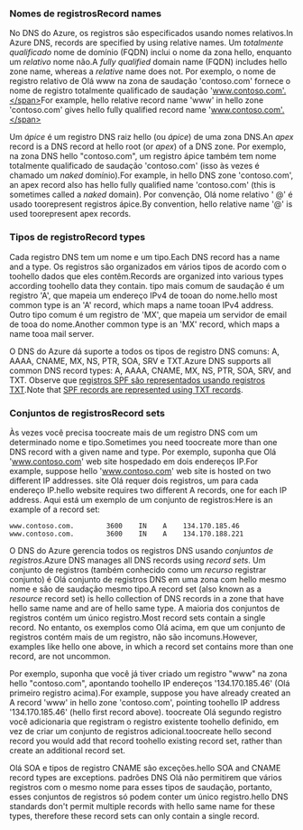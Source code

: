 ### <a name="record-names"></a><span data-ttu-id="aa2c9-101">Nomes de registros</span><span class="sxs-lookup"><span data-stu-id="aa2c9-101">Record names</span></span>

<span data-ttu-id="aa2c9-102">No DNS do Azure, os registros são especificados usando nomes relativos.</span><span class="sxs-lookup"><span data-stu-id="aa2c9-102">In Azure DNS, records are specified by using relative names.</span></span> <span data-ttu-id="aa2c9-103">Um *totalmente qualificado* nome de domínio (FQDN) inclui o nome da zona hello, enquanto um *relativo* nome não.</span><span class="sxs-lookup"><span data-stu-id="aa2c9-103">A *fully qualified* domain name (FQDN) includes hello zone name, whereas a *relative* name does not.</span></span> <span data-ttu-id="aa2c9-104">Por exemplo, o nome de registro relativo de Olá www na zona de saudação 'contoso.com' fornece o nome de registro totalmente qualificado de saudação 'www.contoso.com'.</span><span class="sxs-lookup"><span data-stu-id="aa2c9-104">For example, hello relative record name 'www' in hello zone 'contoso.com' gives hello fully qualified record name 'www.contoso.com'.</span></span>

<span data-ttu-id="aa2c9-105">Um *ápice* é um registro DNS raiz hello (ou *ápice*) de uma zona DNS.</span><span class="sxs-lookup"><span data-stu-id="aa2c9-105">An *apex* record is a DNS record at hello root (or *apex*) of a DNS zone.</span></span> <span data-ttu-id="aa2c9-106">Por exemplo, na zona DNS hello "contoso.com", um registro ápice também tem nome totalmente qualificado de saudação 'contoso.com' (isso às vezes é chamado um *naked* domínio).</span><span class="sxs-lookup"><span data-stu-id="aa2c9-106">For example, in hello DNS zone 'contoso.com', an apex record also has hello fully qualified name 'contoso.com' (this is sometimes called a *naked* domain).</span></span>  <span data-ttu-id="aa2c9-107">Por convenção, Olá nome relativo ' @' é usado toorepresent registros ápice.</span><span class="sxs-lookup"><span data-stu-id="aa2c9-107">By convention, hello relative name '@' is used toorepresent apex records.</span></span>

### <a name="record-types"></a><span data-ttu-id="aa2c9-108">Tipos de registro</span><span class="sxs-lookup"><span data-stu-id="aa2c9-108">Record types</span></span>

<span data-ttu-id="aa2c9-109">Cada registro DNS tem um nome e um tipo.</span><span class="sxs-lookup"><span data-stu-id="aa2c9-109">Each DNS record has a name and a type.</span></span> <span data-ttu-id="aa2c9-110">Os registros são organizados em vários tipos de acordo com o toohello dados que eles contêm.</span><span class="sxs-lookup"><span data-stu-id="aa2c9-110">Records are organized into various types according toohello data they contain.</span></span> <span data-ttu-id="aa2c9-111">tipo mais comum de saudação é um registro 'A', que mapeia um endereço IPv4 de tooan do nome.</span><span class="sxs-lookup"><span data-stu-id="aa2c9-111">hello most common type is an 'A' record, which maps a name tooan IPv4 address.</span></span> <span data-ttu-id="aa2c9-112">Outro tipo comum é um registro de 'MX', que mapeia um servidor de email de tooa do nome.</span><span class="sxs-lookup"><span data-stu-id="aa2c9-112">Another common type is an 'MX' record, which maps a name tooa mail server.</span></span>

<span data-ttu-id="aa2c9-113">O DNS do Azure dá suporte a todos os tipos de registro DNS comuns: A, AAAA, CNAME, MX, NS, PTR, SOA, SRV e TXT.</span><span class="sxs-lookup"><span data-stu-id="aa2c9-113">Azure DNS supports all common DNS record types: A, AAAA, CNAME, MX, NS, PTR, SOA, SRV, and TXT.</span></span> <span data-ttu-id="aa2c9-114">Observe que [registros SPF são representados usando registros TXT](../articles/dns/dns-zones-records.md#spf-records).</span><span class="sxs-lookup"><span data-stu-id="aa2c9-114">Note that [SPF records are represented using TXT records](../articles/dns/dns-zones-records.md#spf-records).</span></span>

### <a name="record-sets"></a><span data-ttu-id="aa2c9-115">Conjuntos de registros</span><span class="sxs-lookup"><span data-stu-id="aa2c9-115">Record sets</span></span>

<span data-ttu-id="aa2c9-116">Às vezes você precisa toocreate mais de um registro DNS com um determinado nome e tipo.</span><span class="sxs-lookup"><span data-stu-id="aa2c9-116">Sometimes you need toocreate more than one DNS record with a given name and type.</span></span> <span data-ttu-id="aa2c9-117">Por exemplo, suponha que Olá 'www.contoso.com' web site hospedado em dois endereços IP.</span><span class="sxs-lookup"><span data-stu-id="aa2c9-117">For example, suppose hello 'www.contoso.com' web site is hosted on two different IP addresses.</span></span> <span data-ttu-id="aa2c9-118">site Olá requer dois registros, um para cada endereço IP.</span><span class="sxs-lookup"><span data-stu-id="aa2c9-118">hello website requires two different A records, one for each IP address.</span></span> <span data-ttu-id="aa2c9-119">Aqui está um exemplo de um conjunto de registros:</span><span class="sxs-lookup"><span data-stu-id="aa2c9-119">Here is an example of a record set:</span></span>

    www.contoso.com.        3600    IN    A    134.170.185.46
    www.contoso.com.        3600    IN    A    134.170.188.221

<span data-ttu-id="aa2c9-120">O DNS do Azure gerencia todos os registros DNS usando *conjuntos de registros*.</span><span class="sxs-lookup"><span data-stu-id="aa2c9-120">Azure DNS manages all DNS records using *record sets*.</span></span> <span data-ttu-id="aa2c9-121">Um conjunto de registros (também conhecido como um *recurso* registrar conjunto) é Olá conjunto de registros DNS em uma zona com hello mesmo nome e são de saudação mesmo tipo.</span><span class="sxs-lookup"><span data-stu-id="aa2c9-121">A record set (also known as a *resource* record set) is hello collection of DNS records in a zone that have hello same name and are of hello same type.</span></span> <span data-ttu-id="aa2c9-122">A maioria dos conjuntos de registros contém um único registro.</span><span class="sxs-lookup"><span data-stu-id="aa2c9-122">Most record sets contain a single record.</span></span> <span data-ttu-id="aa2c9-123">No entanto, os exemplos como Olá acima, em que um conjunto de registros contém mais de um registro, não são incomuns.</span><span class="sxs-lookup"><span data-stu-id="aa2c9-123">However, examples like hello one above, in which a record set contains more than one record, are not uncommon.</span></span>

<span data-ttu-id="aa2c9-124">Por exemplo, suponha que você já tiver criado um registro "www" na zona hello "contoso.com", apontando toohello IP endereços '134.170.185.46' (Olá primeiro registro acima).</span><span class="sxs-lookup"><span data-stu-id="aa2c9-124">For example, suppose you have already created an A record 'www' in hello zone 'contoso.com', pointing toohello IP address '134.170.185.46' (hello first record above).</span></span>  <span data-ttu-id="aa2c9-125">toocreate Olá segundo registro você adicionaria que registram o registro existente toohello definido, em vez de criar um conjunto de registros adicional.</span><span class="sxs-lookup"><span data-stu-id="aa2c9-125">toocreate hello second record you would add that record toohello existing record set, rather than create an additional record set.</span></span>

<span data-ttu-id="aa2c9-126">Olá SOA e tipos de registro CNAME são exceções.</span><span class="sxs-lookup"><span data-stu-id="aa2c9-126">hello SOA and CNAME record types are exceptions.</span></span> <span data-ttu-id="aa2c9-127">padrões DNS Olá não permitirem que vários registros com o mesmo nome para esses tipos de saudação, portanto, esses conjuntos de registros só podem conter um único registro.</span><span class="sxs-lookup"><span data-stu-id="aa2c9-127">hello DNS standards don't permit multiple records with hello same name for these types, therefore these record sets can only contain a single record.</span></span>
